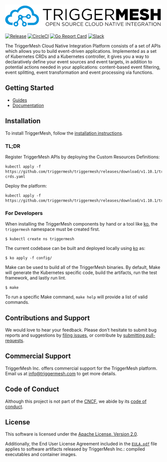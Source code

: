 ![TriggerMesh Logo](.assets/triggermesh-logo.png)

[![Release](https://img.shields.io/github/v/release/triggermesh/triggermesh?label=release)](https://github.com/triggermesh/triggermesh/releases)
[![CircleCI](https://circleci.com/gh/triggermesh/triggermesh/tree/main.svg?style=shield)](https://circleci.com/gh/triggermesh/triggermesh/tree/main)
[![Go Report Card](https://goreportcard.com/badge/github.com/triggermesh/triggermesh)](https://goreportcard.com/report/github.com/triggermesh/triggermesh)
[![Slack](https://img.shields.io/badge/Slack-Join%20chat-4a154b?style=flat&logo=slack)](https://join.slack.com/t/triggermesh-community/shared_invite/zt-wk5axnac-79BoPtk~xLip9fFhGAYYhg)

The TriggerMesh Cloud Native Integration Platform consists of a set of APIs which allows you to build event-driven
applications. Implemented as a set of Kubernetes CRDs and a Kubernetes controller, it gives you a way to declaratively
define your event sources and event targets, in addition to potential actions needed in your applications: content-based
event filtering, event splitting, event transformation and event processing via functions.

## Getting Started

* [Guides](https://docs.triggermesh.io/guides/creatingasource/)
* [Documentation](https://docs.triggermesh.io)

## Installation

To install TriggerMesh, follow the [installation instructions](https://docs.triggermesh.io/guides/installation/).

### TL;DR

Register TriggerMesh APIs by deploying the Custom Resources Definitions:

```shell
kubectl apply -f https://github.com/triggermesh/triggermesh/releases/download/v1.10.1/triggermesh-crds.yaml
```

Deploy the platform:

```shell
kubectl apply -f https://github.com/triggermesh/triggermesh/releases/download/v1.10.1/triggermesh.yaml
```

### For Developers

When installing the TriggerMesh components by hand or a tool like [ko][ko], the `triggermesh`
namespace must be created first.
```shell
$ kubectl create ns triggermesh
```

The current codebase can be built and deployed locally using [ko][ko] as:
```shell
$ ko apply -f config/
```

Make can be used to build all of the TriggerMesh binaries. By default, Make will
generate the Kubernetes specific code, build the artifacts, run the test framework,
and lastly run lint.
```shell
$ make
```

To run a specific Make command, `make help` will provide a list of valid commands.

## Contributions and Support

We would love to hear your feedback. Please don't hesitate to submit bug reports and suggestions by [filing
issues][gh-issue], or contribute by [submitting pull-requests][gh-pr].

## Commercial Support

TriggerMesh Inc. offers commercial support for the TriggerMesh platform. Email us at <info@triggermesh.com> to get more
details.

## Code of Conduct

Although this project is not part of the [CNCF][cncf], we abide by its [code of conduct][cncf-conduct].

## License

This software is licensed under the [Apache License, Version 2.0][asl2].

Additionally, the End User License Agreement included in the [`EULA.pdf`](./EULA.pdf) file applies to software artifacts
released by TriggerMesh Inc.: compiled executables and container images.

[gh-issue]: https://github.com/triggermesh/triggermesh/issues
[gh-pr]: https://github.com/triggermesh/triggermesh/pulls

[cncf]: https://www.cncf.io/
[cncf-conduct]: https://github.com/cncf/foundation/blob/master/code-of-conduct.md

[asl2]: https://www.apache.org/licenses/LICENSE-2.0

[ko]: https://github.com/google/ko
